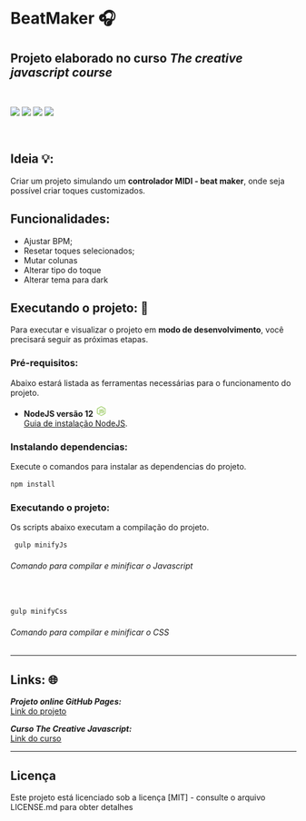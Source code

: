 # BeatMaker 🎧
## Projeto elaborado no curso ***The creative javascript course***

<br>
<p float="left">
 <img src="https://img.shields.io/badge/npm-CB3837?style=for-the-badge&logo=npm&logoColor=white">
 <img src="https://img.shields.io/badge/JavaScript-F7DF1E?style=for-the-badge&logo=javascript&logoColor=black">
 <img src="https://img.shields.io/badge/GULP-%23CF4647.svg?style=for-the-badge&logo=gulp&logoColor=white">
 <img src="https://img.shields.io/badge/Babel-F9DC3e?style=for-the-badge&logo=babel&logoColor=black">
</p>
<br>

## Ideia 💡:
Criar um projeto simulando um **controlador MIDI - beat maker**, onde seja possível criar toques customizados.

## Funcionalidades:
- Ajustar BPM;
- Resetar toques selecionados;
- Mutar colunas
- Alterar tipo do toque
- Alterar tema para dark

## Executando o projeto: 🚀
Para executar e visualizar o projeto em **modo de desenvolvimento**, você precisará seguir as próximas etapas.

### Pré-requisitos:
Abaixo estará listada as ferramentas necessárias para o funcionamento do projeto.
- **NodeJS versão 12** <img src="https://raw.githubusercontent.com/PKief/vscode-material-icon-theme/main/icons/nodejs.svg" height="20" /><br>
  [<ins>Guia de instalação NodeJS</ins>](https://nodejs.org/en/).
  
### Instalando dependencias:
Execute o comandos para instalar as dependencias do projeto.
   ```sh
   npm install
   ```  
  
### Executando o projeto:
Os scripts abaixo executam a compilação do projeto.
  ```sh
   gulp minifyJs
   ```
   ###### Comando para compilar e minificar o Javascript
   
   <br>
   
   ```sh
   gulp minifyCss
   ```
   ###### Comando para compilar e minificar o CSS

---
## Links: 🌐
***Projeto online GitHub Pages:***<br>
[<ins>Link do projeto</ins>](https://caioliveira277.github.io/beatMaker/)

***Curso The Creative Javascript:***<br>
[<ins>Link do curso</ins>](https://developedbyed.com/p/the-creative-javascript-course)

---
## Licença
Este projeto está licenciado sob a licença [MIT] - consulte o arquivo LICENSE.md para obter detalhes
